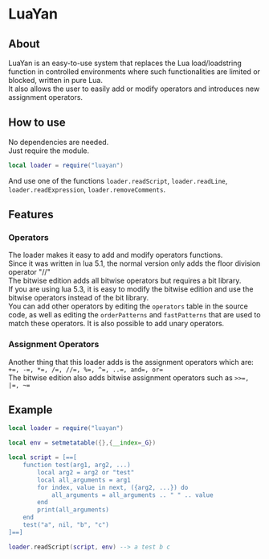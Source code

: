 # LuaYan
## About
LuaYan is an easy-to-use system that replaces the Lua load/loadstring function in controlled environments where such functionalities are limited or blocked, written in pure Lua.<br/>
It also allows the user to easily add or modify operators and introduces new assignment operators.
## How to use
No dependencies are needed.<br/>
Just require the module.<br/>
```lua
local loader = require("luayan")
```
And use one of the functions `loader.readScript`, `loader.readLine`, `loader.readExpression`, `loader.removeComments`.
## Features
### Operators
The loader makes it easy to add and modify operators functions.<br/>
Since it was written in lua 5.1, the normal version only adds the floor division operator "//"<br/>
The bitwise edition adds all bitwise operators but requires a bit library.<br/>
If you are using lua 5.3, it is easy to modify the bitwise edition and use the bitwise operators instead of the bit library.<br/>
You can add other operators by editing the `operators` table in the source code, as well as editing the `orderPatterns` and `fastPatterns` that are used to match these operators. It is also possible to add unary operators.
### Assignment Operators
Another thing that this loader adds is the assignment operators which are:<br/>
`+=, -=, *=, /=, //=, %=, ^=, ..=, and=, or=`<br/>
The bitwise edition also adds bitwise assignment operators such as `>>=, |=, ~=`
## Example
```lua
local loader = require("luayan")

local env = setmetatable({},{__index=_G})

local script = [==[
	function test(arg1, arg2, ...)
	    local arg2 = arg2 or "test"
	    local all_arguments = arg1
	    for index, value in next, ({arg2, ...}) do
	        all_arguments = all_arguments .. " " .. value
	    end
	    print(all_arguments)
	end
	test("a", nil, "b", "c")
]==]

loader.readScript(script, env) --> a test b c
```
